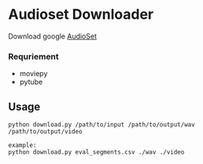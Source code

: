 # Audioset Downloader

Download google [AudioSet](https://research.google.com/audioset/)

### Requriement
* moviepy
* pytube

## Usage

```
python download.py /path/to/input /path/to/output/wav /path/to/output/video

example:
python download.py eval_segments.csv ./wav ./video

```

